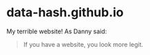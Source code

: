 # data-hash.github.io
My terrible website!
As Danny said:

> If you have a website,
> you look more legit.
